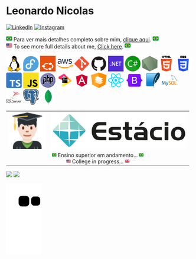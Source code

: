 # Leonardo Nicolas 
[![LinkedIn](https://img.shields.io/badge/Leonardo%20Nicolas-0077B5?style=for-the-badge&logo=linkedin&logoColor=white)](https://www.linkedin.com/in/leonardo-nicolas-sales-dias-2a3892149/)
[![Instagram](https://img.shields.io/badge/%40LeonardoNicolas.dev-%23E4405F.svg?style=for-the-badge&logo=Instagram&logoColor=white)](https://instagram.com/leonardonicolas.dev)
<!-- [![Twitter](https://img.shields.io/badge/%40leonicolasdev-%231DA1F2.svg?style=for-the-badge&logo=Twitter&logoColor=white)](https://twitter.com/leonicolasdev) -->

<div>
    <img src="./img/emojis/1f1e7-1f1f7.svg" width="16"> 
        Para ver mais detalhes completo sobre mim, <a href="./FULL-ABOUT-ME-BR.md">clique aqui</a>.
    <img src="./img/emojis/1f1e7-1f1f7.svg" width="16">  
</div>
<div>
    <img height="16" src="./img/emojis/1f1fa-1f1f8.svg">
        To see more full details about me, 
        <a href="./FULL-ABOUT-ME-EN.md">Click here</a>.
    <img src="./img/emojis/1f1e7-1f1f7.svg" width="16">  
</div>

<br>

<div>
  <img width="42" height="42" src="./img/linux.svg" title="Linux"/>
  <img width="42" height="42" src="./img/fedora.svg" title="Fedora Linux"/>
  <img width="42" height="42" src="./img/ubuntu-2022.svg" title="Ubuntu"/>
  <img width="42" height="42" src="./img/aws.svg" title="Ubuntu"/>
  <img width="42" height="42" src="./img/git.svg" title="GIT Source Code Management"/>
  <img width="42" height="42" src="./img/github-black.svg" style="background: white;" title="GitHub"/>
  <img width="42" height="42" src="./img/dotnet.svg" title="Microsoft .NET Framework | Microsoft .NET core | Microsoft.NET"/>
  <img width="42" height="42" src="./img/csharp-green.svg" title="C#"/>
  <img width="42" height="42" src="./img/nodejs.svg" title="Node JS"/>
  <img width="42" height="42" src="./img/html5.svg" title="HTML"/>
  <img width="42" height="42" src="./img/css3.svg" title="CSS"/>
  <img width="42" height="42" src="./img/ts.svg" title="TypeScript"/>
  <img width="42" height="42" src="./img/javascript.svg" title="JavaScript"/>
  <img width="42" height="42" src="./img/php.svg" title="PHP"/>
  <img width="42" height="42" src="./img/JB_1_logo_beam.svg" title="JetBrains"/>
  <img width="42" height="42" src="./img/angular.svg" title="Angular"/>
  <img width="42" height="42" src="./img/angular-material.svg" title="Angular Material"/>
  <img width="42" height="42" src="./img/react.svg" title="React"/>
  <img width="51" height="42" src="./img/bootstrap.png" title="Bootstrap"/>
  <img width="42" height="42" src="./img/sqlite.svg" title="SQLite"/>
  <img width="42" height="42" src="./img/mysql.svg" title="MySQL">
  <img width="42" height="42" src="./img/sql-server.svg" title="Microsoft SQL Server">
  <img width="42" height="42" src="./img/postgresql.svg" title="PostgreSQL">
  <img width="42" height="42" src="./img/mongodb.svg" title="MongoDB"/>  
</div>

<table cellpadding="0" cellspacing="0" border="0">
    <tr>
        <td><img src="./img/emojis/1f468-1f3fb-200d-1f393.svg" height="100"> </td>
        <td><img src="./img/estacio.svg" height="100"></td>
    </tr>
    <tr>
        <td colspan="2" align="center">
            <img src="./img/emojis/1f1e7-1f1f7.svg" width="12"> Ensino superior em andamento... <img src="./img/emojis/1f1e7-1f1f7.svg" width="12"><br>
            <img height="12" src="./img/emojis/1f1fa-1f1f8.svg"> College in progress... <img height="12" src="./img/emojis/1f1ec-1f1e7.svg">
        </td>
    </tr>
</table>

<div>
  <img height="150em" src="https://github-readme-stats.vercel.app/api?username=leonardo-nicolas&show_icons=true&bg_color=CDCDCD&border_color=7D7D7D&title_color=087CFA&text_color=000000&icon_color=6B57FF&border_radius=15px&include_all_commits=true&count_private=true"/>
  <img height="150em" src="https://github-readme-stats.vercel.app/api/top-langs/?username=leonardo-nicolas&langs_count=7&layout=compact&show_icons=true&bg_color=CDCDCD&border_color=7D7D7D&title_color=087CFA&text_color=000000&icon_color=6B57FF&border_radius=15px&include_all_commits=true&count_private=true"/>
</div>

![Snake animation](https://github.com/leonardo-nicolas/leonardo-nicolas/blob/output/github-contribution-grid-snake.svg)
